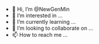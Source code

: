 - 👋 Hi, I’m @NewGenMin
- 👀 I’m interested in ...
- 🌱 I’m currently learning ...
- 💞️ I’m looking to collaborate on ...
- 📫 How to reach me ...

<!---
NewGenMin/NewGenMin is a ✨ special ✨ repository because its `README.md` (this file) appears on your GitHub profile.
You can click the Preview link to take a look at your changes.
--->

